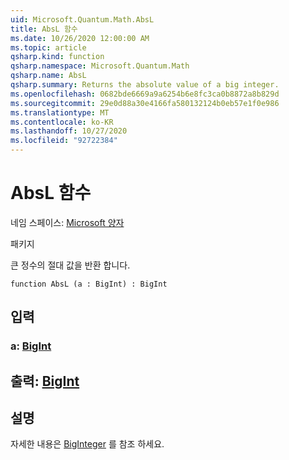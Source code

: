 ```yaml
---
uid: Microsoft.Quantum.Math.AbsL
title: AbsL 함수
ms.date: 10/26/2020 12:00:00 AM
ms.topic: article
qsharp.kind: function
qsharp.namespace: Microsoft.Quantum.Math
qsharp.name: AbsL
qsharp.summary: Returns the absolute value of a big integer.
ms.openlocfilehash: 0682bde6669a9a6254b6e8fc3ca0b8872a8b829d
ms.sourcegitcommit: 29e0d88a30e4166fa580132124b0eb57e1f0e986
ms.translationtype: MT
ms.contentlocale: ko-KR
ms.lasthandoff: 10/27/2020
ms.locfileid: "92722384"
---
```

# <a name="absl-function"></a>AbsL 함수

네임 스페이스: [Microsoft 양자](xref:Microsoft.Quantum.Math)

패키지 [](https://nuget.org/packages/)


큰 정수의 절대 값을 반환 합니다.

```qsharp
function AbsL (a : BigInt) : BigInt
```


## <a name="input"></a>입력

### <a name="a--bigint"></a>a: [BigInt](xref:microsoft.quantum.lang-ref.bigint)





## <a name="output--bigint"></a>출력: [BigInt](xref:microsoft.quantum.lang-ref.bigint)



## <a name="remarks"></a>설명

자세한 내용은 [BigInteger](https://docs.microsoft.com/dotnet/api/system.numerics.biginteger.abs) 를 참조 하세요.